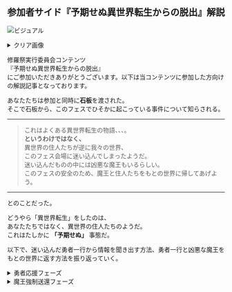 
## 参加者サイド『予期せぬ異世界転生からの脱出』解説

![ビジュアル](@visual_a)

<details>
 <summary>クリア画像</summary>
 <details>
  <summary>成功</summary>
  
  ![成功画像](@IMG_3072)
 </details>
 <details>
  <summary>失敗</summary>
  
  ![失敗画像](@IMG_3073)
 </details>
</details>

修羅祭実行委員会コンテンツ  
『予期せぬ異世界転生からの脱出』  
にご参加いただきありがとうございます。以下は当コンテンツに参加した方向けの解説記事となっております。

あなたたちは参加と同時に**石板**を渡された。  
そこで石板から、このフェスでひそかに起こっている事件について知らされる。

---
> これはよくある異世界転生の物語、、、。  
> **というわけではなく、**  
> 異世界の住人たちが逆に我々の世界、  
> このフェス会場に迷い込んでしまったようだ。  
> 迷い込んだものの中には凶悪な魔王もいるらしい。  
> このフェスの安全のため、魔王と住人たちをもとの世界に帰してあげよう。
---

とのことだった。

どうやら「異世界転生」をしたのは、  
あなたたちではなく、異世界の住人たちのようだ。  
これはたしかに **「予期せぬ」** 事態だ。

以下で、迷い込んだ勇者一行から情報を聞き出す方法、勇者一行と凶悪な魔王をもとの世界に返す方法を振り返っていく。


<details>
<summary>
勇者応援フェーズ
</summary>

<details>
<summary> 
ガンマン：ファイア
 </summary>

ガンマンであるファイアは、自慢の銃にこめるための「弾丸」を鍵付きの箱に厳重に保管しているという。しかし転生のショックで鍵の番号を忘れてしまったようだ。番号はファイア自身が暗号化したらしいが、混乱の最中にあるファイアにそれを解く余裕などなかった。ファイアの自慢の腕を取り戻すため、あなたたちの力で箱を開ける必要があった。

### No.1

![ファイア1問目](@red_quest_1)

デジタル数字の8からセグメントを1本減らしてできる数字は0、6、9のいずれかであるが、唯一奇数であるのは9。次に、9からセグメントを1本減らしてできる数字は3、5のいずれかであるが、9の半分以上であるのは5。最後に、5を左右反転してできる数字は2。よって、変化した順に「952」と入力すると、一つ目の箱が開いた。

### No.2

![ファイア2問目](@red_quest_2)

漁という漢字に対して12以下の数字が示されていることから、14画の書き順を手掛かりにすることを推測できる。1～3画目がさんずい（シ）、4,5画目がク、6～10画目が田（内側の十字は縦棒を横棒より先に書くことに注意。）、11～14画目がれんが（灬）となり、11,12画目・1,2,3画目で例どおり「ハシ」となる。
7,9,10画目・2,3画目で「ヨン」、8,9画目が２回で「ナナ」、6,7,10画目・4,5画目で「ロク」となり、476と入力すると、二つ目の箱が開いた。



### No.3

![ファイア3問目](@red_quest_3)

一見3×3の魔方陣のように見えるが、上手く埋まらない。（ちなみに魔方陣では1と6は隣り合う。）中段左の黒マスや左側・右側・下側に線などが伸びていることから、五十音表の一部ではないかと推測できる。
古き良き数え方として、1は「ひ」、6は「む」と呼ぶことから、五十音表に当てはめる。このとき、Aは「ふ」で2、Bは「み」で3、Cは「や」で8となることから、「238」と入力すると、三つ目の箱が開いた。


### Last

![ファイアLast](@red_quest_4)

解くべき謎がインクで一切見えないことから、他の方法で推測できないかと考える必要があった。箱を開けたときの数字を見比べると、「952」→「476」→「238」と二度にわたりぴったり半減していることがわかる。（なお、開いた箱に対して次に現れた箱も半分のサイズであった。）このことから、「238」をさらに半分にした「119」で最後の箱を開けることができた。  

---

***石板は周囲の環境に柔軟に反応する性質を持つのか、ダイヤルを「119」に合わせてボタンを押したことで119番に電話発信してしまい、現場に救急車が到着。救急隊員に「用もなく呼んではいけない」と注意されてしまった。緊急でないことが分かるとやがて去っていったが、このとき、パトランプに反応したのだろうか、石板が赤色に光った。***

---

</details>

<details>
<summary>
魔法使い：ブルーノ
</summary>
ブルーノは転生のショックからか魔法がうまく使えなくなってしまい、すっかり意気消沈といった様子。暗号を解いて出てきた答えに“触れる”ことで、魔力を貯めていく必要があった。
なお、彼が手に持つ「魔法の杖」は彼自身のお気に入りのアイテムのようで、「これを貶（けな）されるとどうなるか分かりませんよ」などと冗談めかして笑っていた。


### No.1
![ブルーノ1問目](@blue_quest_1)

下のイラストは「こけし」と「とりい」であることから、上の文章から「こ」と「い」を消せばよい。よって答えは「だくてん」。問題文中の「だ」の濁点に触れることでクリアとなる。

### No.2
![ブルーノ2問目](@blue_quest_2)

スタートからゴールまで迷路を辿って通った文字を読むと「えいごでかくとしーおーおーえる（英語で書くとCOOL）」となり、答えは「クール」。ゴール地点の矢印が「くー」と読め、迷路上の「る」と合わせて「くーる」と読めるので、そこに触れることでクリアとなる。

### No.3
![ブルーノ3問目](@blue_quest_3)

しりとりになるようにイラストを結ぶと「電池→地球→牛→四月→机」となり、通った文字を読むと「さいごはえいごで（最後は英語で）」となる。「最後」は英語で「ラスト」なので、答えは「ラスト」。問題文中の「イラスト」の「ラスト」の部分に触れることでクリアとなる。

### No.4
![ブルーノ4問目](@blue_quest_4)

前回の問題と同じように見えるが、よく見ると問題文が変わっている。「ABCDE」とはそれぞれのイラストの頭文字を指している。つまり「April（四月）→Battery（電池）→Cow（牛）→Desk（机）→Earth（地球）」と結び、通った文字を読むと、「ぶるーののべる」と拾うことができる。魔法使いの名前が「ブルーノ」であることを思い出し、ブルーノの持っているベルに触れることでクリアとなる。  

---

***謎の答えとして出てきた「ブルーノノベル」を「ブルーノのベル」と解釈したあなたは、魔法使いブルーノの持っているベルを触った。このとき、石板が青色に光った。***

---

### No.5
![ブルーノ5問目](@blue_quest_5)

枠線の形に注目して、それぞれの枠線に対応する文字を読むと、答えは「キョウ」。表の上段真ん中の「メ」と枠線を合わせて「凶」と読むことができるので、そこに触れることでクリアとなる。

### No.6
![ブルーノ6問目](@blue_quest_6)

前回の問題同様、対応する文字を読むと「ダイ」となる。表左下の「ム」と問題文の□を合わせて「台」と読めるので、そこに触れることでクリアとなる。

### No.7
![ブルーノ7問目](@blue_quest_7)

それぞれのイラストは上下左右（じょうげさゆう）に配置されている。上に象がいるので「じょうぞう（「上」「象」）」、右に蝶がいるので「ゆうちょう（「右」「蝶」）」、左にサイがいるので「ささい（「左」「サイ」）」となるので、答えは「げきりん（「下」「キリン」）」。逆鱗に触れることでクリアとなるようだが、問題中に「逆鱗」の文字はなさそうだ。そういえば冒頭にブルーノが自慢の杖について紹介をしていた。「これをけなされると怒ってしまう」とも言っていた。つまりブルーノの杖をばかにすることで、ブルーノの「逆鱗」に触れることができたのである。（例：「なにそのダサい杖www」）

</details>

<details>
<summary>
格闘家：グラス
</summary>
グラスは転生のショックで、自身の持ち前であったモンスターや魔王を攻撃するための数々のアクションを忘れてしまったようだ。
石板に浮かび上がった暗号を解いてグラスにアクションを見せることで、本来の力を取り戻していく。


![グラス表面謎](@green_quest_1)

### No.1
右側の記号が「あい」「うえ」を示していることから、この枠は五十音表だと推測できる。数字の位置を読むと、答えは「さす」。
（想定アクション：指を指す、ペグシルを腕に刺す）

### No.2
手の部分をそれぞれ「てへん」と「手」に変換すると、答えは「拍手」。
（想定アクション：その場で拍手）

### No.3
上段の＝の右側にリンゴのイラストが描かれていることから、「4/1 4/2 4/2 4/5 e」で｢apple」と読ませることが推測できる。「4/1」は「4月(April)の1文字目」を表している。
下段は「7月(July)の1文字目」「7月(July)の2文字目」「5月(May)の1文字目」「9月(September)の3文字目」となるため、該当の文字を拾うと、答えは「jump」。
（想定アクション：その場でジャンプ）

### No.4
「誰」という漢字の間に「じゃ」という文字が入っていることから、答えは「だじゃれ」。
（想定アクション：「ふとんがふっとんだ！」と言う）

### No.5
「＋」を「たす」と読むことで「わ＋」が「わたす」となることから、「÷」は「わる」と読めばいいことが分かる。つまり答えは「まわる」。
（想定アクション：その場で一回転。横でも縦でも可）

### No.6
左から「りきてん」「してん」「さようてん」を表しているので、答えは「しき」。
（想定アクション：演奏の指揮、チームメンバーの統制を取り指揮を取る）

### No.7
「なくてはならないこと」は「必要不可欠」と埋められそうなので、①は「可」、②は「欠」と分かる。それぞれを下の数字に埋めると、答えは「歌」。
（想定アクション：歌う）

### No.8
「奉」の下部分、「堂」の上部分、「神」の左部分がそれぞれカタカナで「キ」と「ツ」と「ネ」と見えることから、答えは「キツネ」。
（想定アクション：手でキツネを作る、キツネの真似をする）

### No.9
矢印の箇所を読むと「わら」になるということから、これはキーパッド（スマホの入力キーボード）だと推測できる。数字を順に読むと、「かたあ」となるので、答えは「かたあし」。
（想定アクション：片足で立つ）  



![グラス裏面謎](@green_quest_2)


### A
手料理(てりょうり)の2, 3, 4, 1文字目を読んで、答えは「りょうて」。

### B
最後の記号は「マイナス」ではなく長音であることに注意して、
「かっぱ」＋「と」ー「かっと」＋「ー」となるので、文字を足し引きすることで、答えは「ぱー」。

### C
イラストになっている部分を漢字に直す。左のイラストは「口」、右のイラストは「木」を表しているので、全体を漢字として読むと、答えは「石板」。

### 最終アクション
ABCの答えを導き、穴を埋めて指示文を完成させると「全員で両手をパーにして石板に向けろ」となる。  

しかし、あなたたちだけが両手を石板にかざしてもクリアとはならなかった。
ここで注目すべきは「全員」という言葉。格闘家グラスにもお願いしてその場にいる全員で実行することで、グラスは自身の必殺技である「ビッグバンアタック」を思い出すことができ、無事クエストクリアとなった。  

---

***あなたちはその場でいる全員で石板に向かってビッグバンアタックをした。そのとき、石板が緑色に光った。***

---

</details>

</details>

<details>
<summary>
魔王強制送還フェーズ
</summary>

### 魔王登場
ブース内では修羅祭実行委員会のスタッフにより魔王が拘束されていた。  
**恐ろしく凶悪な魔王**をどうすれば元の世界に帰せたのだろうか。

![魔王](@maou)

### ～魔王を強制送還させる方法～
3人の勇者を助けたことで、魔王たちを元の世界へ強制送還させるには、「白いワームホール」を出現させる必要があることが分かった。

![情報：異世界への帰り方](@info_howto)

また、このワームホールには、石板が放つ光を吸収する性質があることが分かっていた。

![情報：ワームホールの性質](@info_warmhole)

白い光を作り出すには「光の三原色」である赤・青・緑の3つの光を合わせる必要がある。  


つまり、「勇者応援フェーズ」で目にしてきたのと同じように、ブース内でも石板を3色に光らせることが出来れば、白いワームホールを作り出すことが出来そうだ。  

![記録：ガンマンクエスト](@note_red)

![記録：魔法使いクエスト](@note_blue)

![記録：格闘家クエスト](@note_green)

なお、石板が察知してくれたブース内の様子によると「光の三原色」が表紙となった本があることが分かり、万が一「光の三原色」に馴染みがなくともこの方法に気付くきっかけが与えられていた。

![ブース内本](@book_color)





### ～石板を赤色に光らせる方法～
ファイアのクエストにおいて、ダイヤルを119に合わせてダイヤルのボタンを押した結果、意図せず救急車を呼んでしまった。  
石板が119と電話で発信したらしい。さらに、到着して去った救急車のサイレンに反応し、石板が赤く光った。  

いざというときのためにファイアがくれたダイヤルが魔王ブースで使えるようになっていたため、あなたは再度ダイヤルを119に合わせてボタンを押したかもしれないが、何も起こらない。救急隊員に「不必要に緊急車両を呼んではいけない」と注意されたことから、石板が119への発信を拒否してしまっていたようだ。  
しかし、救急車は呼べないが、他の緊急車両はどうだろうか。  
今必要なのは赤いパトランプであることから、パトカーでも条件を満たすはずである。  

よって、ダイヤルを110に合わせてボタンを押すことで、パトカーのパトランプにより石板を赤く光らせることができた。


### ～石板を青色に光らせる方法～
ブルーノのクエスト時に、4問目の謎の解答として「ブルーノノベル」を導き、「ブルーノのベル」を触ると石板が青く光った。どうやら「ブルーノノベル」に触れると石板は青く光るようだ。石板の情報タブより、以下のようにブースの中の様子を確認できた。 

![情報：ブース内の現在の状況](@info_booth)


ブース内には本が散らばっていることが確認できた。
そこには見切れているが、Nから始まることがわかる青い本があった。他にも、NOVELと書かれた赤い本や、COMICSと書かれた青い本の存在も確認できる。「ブルーノノベル」を「ブルーのノベル」と解釈し、写真に見切れている「NOVEL」と思われる青い本に触れることで、青く光らせることができるのではないかと考えられる。

実際にブース内で「ブルーのノベル」に触れることで、石板を青く光らせることができた。

### ～石板を緑色に光らせる方法～
グラスのクエスト時に「全員で両手をパーにして石板に向ける」ことで石板が緑に発光したことを思い出し、同様の行動をブース内で実行する必要があった。  

しかし、あなたたちだけで実行しても発光はせず、クエスト時と同様、その場にいたスタッフにお願いして一緒に実行してもらっても発光することはなかった。なぜならば、「全員で」にはその場にいる全員、すなわち **魔王** も対象に含まれるからである。

ここで、魔王にも両手をパーにして石板に向けてもらう方法を考えなければならなかった。今にも暴れ出そうとする魔王に普通にお願いしても当然応じてくれるはずもなかったが、そんな魔王でさえ、否応なく両手をパーにしてしまう方法が一つだけあった。  

それは、あなたたちが冒険を始めてから幾度となく目にしてきたもの。あなたたちが勇者たちに挨拶するたび、勇者たちは皆両手を振って挨拶を返してくれていた。石板が教えてくれていたとおり、この挨拶は勇者たちの故郷であるあちらの世界では共通の風習であり、それは魔王も例外ではなかったのだ。  

![情報：挨拶](@info_aisatsu)

魔王に挨拶をすることで、両手をパーにしてこちらに向けて挨拶してもらうことができた。改めて「全員で両手をパーにして石板向ける」ことで、石板を緑色に光らせることができた。


### ～石板を白色に光らせる方法～
上記3つのアクションを順不同で実行すると、何もなかった魔王の背後にワームホールが出現し、その後は光が足されていく形でワームホールの色が変わっていき、最終的に白いワームホールを完成させることができた。  

魔王の背後に白いワームホールが完成したと同時に、なんとも可愛らしい凶悪な魔王はすぅっと吸い込まれ、やがて消えていった。
そして、駆けつけた勇者御一行もまた魔王の後を追うように同じワームホールに吸い込まれ、ワームホールはやがて跡形もなく消えた。 

あちらの世界で、勇者たちは無事に魔王を討伐することができたのだろうか。
それは私たちの知るところではない。
何はともあれ、ライト謎解きフェスの会場には平和が戻ったのであった。


### 裏話
魔王が捕獲されていたブース内には様々な色やタイトルの本が散乱していたのを目にしたことだろう。
実はあの本たち、それぞれ修羅祭実行委員会の制作メンバーにちなんだ表紙になっていたことにはお気付きだろうか？

![ブース内本](@book_1)
![ブース内本](@book_2)
![ブース内本](@book_3)
![ブース内本](@book_4)
![ブース内本](@book_5)
![ブース内本](@book_6)





</details>







